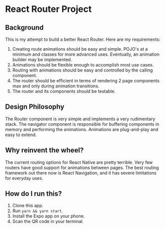 # React Router Project

## Background

This is my attempt to build a better React Router.  Here are my requirements:

1. Creating route animations should be easy and simple.  POJO's at a minimum and classes for more advanced uses.  Eventually, an animation builder may be implemented.
1. Animations should be flexible enough to accomplish most use cases.
1. Routing with animations should be easy and controlled by the calling component.
1. The router should be efficient in terms of rendering 2 page components max and only during animation transitions.
1. The router and its components should be testable.

## Design Philosophy

The Router component is very simple and implements a very rudimentary stack.  The navigator component is responsible for buffering components in memory and performing the animations.  Animations are plug-and-play and easy to extend.

## Why reinvent the wheel?

The current routing options for React Native are pretty terrible.  Very few routers have good support for animations between pages.  The best routing framework out there now is React Navigation, and it has severe limitations for everyday uses.

## How do I run this?

1. Clone this app.
1. Run `yarn && yarn start`.
1. Install the Expo app on your phone.
1. Scan the QR code in your terminal.

